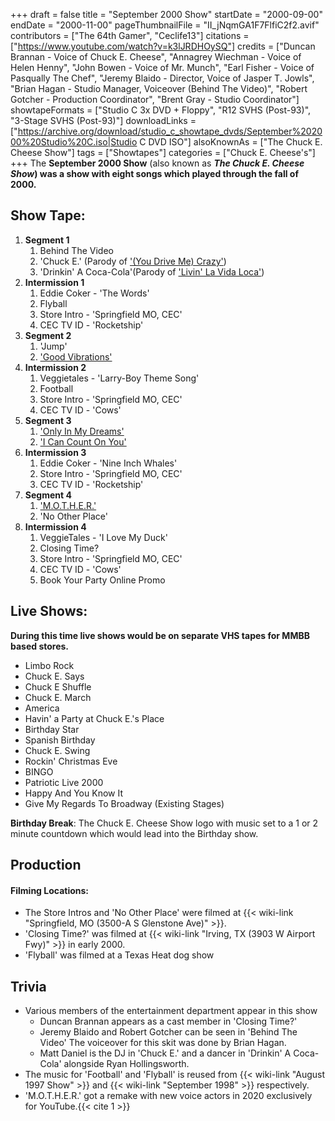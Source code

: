 +++
draft = false
title = "September 2000 Show"
startDate = "2000-09-00"
endDate = "2000-11-00"
pageThumbnailFile = "II_jNqmGA1F7FlfiC2f2.avif"
contributors = ["The 64th Gamer", "Ceclife13"]
citations = ["https://www.youtube.com/watch?v=k3lJRDHOySQ"]
credits = ["Duncan Brannan - Voice of Chuck E. Cheese", "Annagrey Wiechman - Voice of Helen Henny", "John Bowen - Voice of Mr. Munch", "Earl Fisher - Voice of Pasqually The Chef", "Jeremy Blaido - Director, Voice of Jasper T. Jowls", "Brian Hagan - Studio Manager, Voiceover (Behind The Video)", "Robert Gotcher - Production Coordinator", "Brent Gray - Studio Coordinator"]
showtapeFormats = ["Studio C 3x DVD + Floppy", "R12 SVHS (Post-93)", "3-Stage SVHS (Post-93)"]
downloadLinks = ["https://archive.org/download/studio_c_showtape_dvds/September%202000%20Studio%20C.iso|Studio C DVD ISO"]
alsoKnownAs = ["The Chuck E. Cheese Show"]
tags = ["Showtapes"]
categories = ["Chuck E. Cheese's"]
+++
The **September 2000 Show** (also known as ***The Chuck E. Cheese Show*) was a show with eight songs which played through the fall of 2000.**

## Show Tape:

1.  **Segment 1**
    1.  Behind The Video
    2.  'Chuck E.' (Parody of ['(You Drive Me) Crazy'](https://en.wikipedia.org/wiki/(You_Drive_Me)_Crazy))
    3.  'Drinkin' A Coca-Cola'(Parody of ['Livin' La Vida Loca'](https://en.wikipedia.org/wiki/Livin%27_la_Vida_Loca))
2.  **Intermission 1**
    1.  Eddie Coker - 'The Words'
    2.  Flyball
    3.  Store Intro - 'Springfield MO, CEC'
    4.  CEC TV ID - 'Rocketship'
3.  **Segment 2**
    1.  'Jump'
    2.  ['Good Vibrations'](https://en.wikipedia.org/wiki/Good_Vibrations)
4.  **Intermission 2**
    1.  Veggietales - 'Larry-Boy Theme Song'
    2.  Football
    3.  Store Intro - 'Springfield MO, CEC'
    4.  CEC TV ID - 'Cows'
5.  **Segment 3**
    1.  ['Only In My Dreams'](https://en.wikipedia.org/wiki/Only_in_My_Dreams)
    2.  ['I Can Count On You'](https://en.wikipedia.org/wiki/Big_Tent_Revival)
6.  **Intermission 3**
    1.  Eddie Coker - 'Nine Inch Whales'
    2.  Store Intro - 'Springfield MO, CEC'
    3.  CEC TV ID - 'Rocketship'
7.  **Segment 4**
    1.  ['M.O.T.H.E.R.'](https://en.wikipedia.org/wiki/Howard_Johnson_(lyricist))
    2.  'No Other Place'
8.  **Intermission 4**
    1.  VeggieTales - 'I Love My Duck'
    2.  Closing Time?
    3.  Store Intro - 'Springfield MO, CEC'
    4.  CEC TV ID - 'Cows'
    5.  Book Your Party Online Promo

## Live Shows:

**During this time live shows would be on separate VHS tapes for MMBB based stores.**

- Limbo Rock
- Chuck E. Says
- Chuck E Shuffle
- Chuck E. March
- America
- Havin' a Party at Chuck E.'s Place
- Birthday Star
- Spanish Birthday
- Chuck E. Swing
- Rockin' Christmas Eve
- BINGO
- Patriotic Live 2000
- Happy And You Know It
- Give My Regards To Broadway (Existing Stages)

**Birthday Break**: The Chuck E. Cheese Show logo with music set to a 1 or 2 minute countdown which would lead into the Birthday show.

## Production

#### Filming Locations:

- The Store Intros and 'No Other Place' were filmed at {{< wiki-link "Springfield, MO (3500-A S Glenstone Ave)" >}}.
- 'Closing Time?' was filmed at {{< wiki-link "Irving, TX (3903 W Airport Fwy)" >}} in early 2000.
- 'Flyball' was filmed at a Texas Heat dog show

## Trivia

- Various members of the entertainment department appear in this show
  - Duncan Brannan appears as a cast member in 'Closing Time?'
  - Jeremy Blaido and Robert Gotcher can be seen in 'Behind The Video' The voiceover for this skit was done by Brian Hagan.
  - Matt Daniel is the DJ in 'Chuck E.' and a dancer in 'Drinkin' A Coca-Cola' alongside Ryan Hollingsworth.
- The music for 'Football' and 'Flyball' is reused from {{< wiki-link "August 1997 Show" >}} and {{< wiki-link "September 1998" >}} respectively.
- 'M.O.T.H.E.R.' got a remake with new voice actors in 2020 exclusively for YouTube.{{< cite 1 >}}
